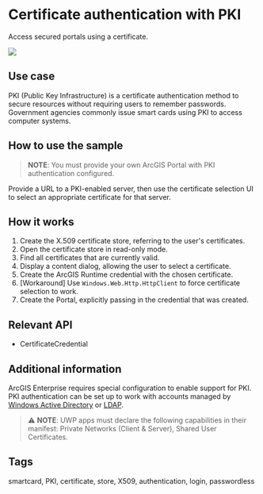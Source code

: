 # Certificate authentication with PKI

Access secured portals using a certificate.

![](CertificateAuthenticationWithPKI.jpg)

## Use case

PKI (Public Key Infrastructure) is a certificate authentication method to secure resources without requiring users to remember passwords. Government agencies commonly issue smart cards using PKI to access computer systems.

## How to use the sample

> **NOTE**: You must provide your own ArcGIS Portal with PKI authentication configured.

Provide a URL to a PKI-enabled server, then use the certificate selection UI to select an appropriate certificate for that server.

## How it works

1. Create the X.509 certificate store, referring to the user's certificates.
2. Open the certificate store in read-only mode.
3. Find all certificates that are currently valid.
4. Display a content dialog, allowing the user to select a certificate.
5. Create the ArcGIS Runtime credential with the chosen certificate.
6. [Workaround] Use `Windows.Web.Http.HttpClient` to force certificate selection to work.
7. Create the Portal, explicitly passing in the credential that was created.

## Relevant API

* CertificateCredential

## Additional information

ArcGIS Enterprise requires special configuration to enable support for PKI. PKI authentication can be set up to work with accounts managed by [Windows Active Directory](https://enterprise.arcgis.com/en/portal/latest/administer/windows/using-windows-active-directory-and-pki-to-secure-access-to-your-portal.htm) or [LDAP](https://enterprise.arcgis.com/en/portal/latest/administer/windows/use-ldap-and-pki-to-secure-access-to-your-portal.htm).

> ⚠ **NOTE**: UWP apps must declare the following capabilities in their manifest: Private Networks (Client & Server), Shared User Certificates.

## Tags

smartcard, PKI, certificate, store, X509, authentication, login, passwordless